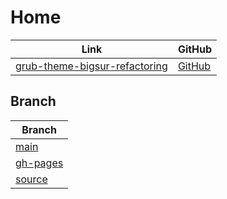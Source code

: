

# Home

| Link | GitHub |
| ---- | ------ |
| [grub-theme-bigsur-refactoring](https://samwhelp.github.io/grub-theme-bigsur-refactoring/) | [GitHub](https://github.com/samwhelp/grub-theme-bigsur-refactoring) |




## Branch

| Branch |
| --- |
| [main](https://github.com/samwhelp/grub-theme-bigsur-refactoring/tree/main) |
| [gh-pages](https://github.com/samwhelp/grub-theme-bigsur-refactoring/tree/gh-pages) |
| [source](https://github.com/samwhelp/grub-theme-bigsur-refactoring/tree/source) |
